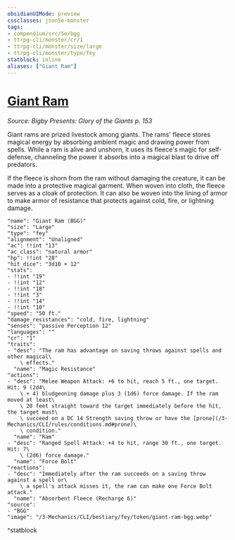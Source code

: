 ```yaml
---
obsidianUIMode: preview
cssclasses: json5e-monster
tags:
- compendium/src/5e/bgg
- ttrpg-cli/monster/cr/1
- ttrpg-cli/monster/size/large
- ttrpg-cli/monster/type/fey
statblock: inline
aliases: ["Giant Ram"]
---
```

# [Giant Ram](3-Mechanics\CLI\bestiary\fey/giant-ram-bgg.md)
*Source: Bigby Presents: Glory of the Giants p. 153*  

Giant rams are prized livestock among giants. The rams' fleece stores magical energy by absorbing ambient magic and drawing power from spells. While a ram is alive and unshorn, it uses its fleece's magic for self-defense, channeling the power it absorbs into a magical blast to drive off predators.

If the fleece is shorn from the ram without damaging the creature, it can be made into a protective magical garment. When woven into cloth, the fleece serves as a cloak of protection. It can also be woven into the lining of armor to make armor of resistance that protects against cold, fire, or lightning damage.

```statblock
"name": "Giant Ram (BGG)"
"size": "Large"
"type": "fey"
"alignment": "Unaligned"
"ac": !!int "13"
"ac_class": "natural armor"
"hp": !!int "28"
"hit_dice": "3d10 + 12"
"stats":
- !!int "19"
- !!int "12"
- !!int "18"
- !!int "3"
- !!int "14"
- !!int "10"
"speed": "50 ft."
"damage_resistances": "cold, fire, lightning"
"senses": "passive Perception 12"
"languages": ""
"cr": "1"
"traits":
- "desc": "The ram has advantage on saving throws against spells and other magical\
    \ effects."
  "name": "Magic Resistance"
"actions":
- "desc": "Melee Weapon Attack: +6 to hit, reach 5 ft., one target. Hit: 9 (2d4\
    \ + 4) bludgeoning damage plus 3 (1d6) force damage. If the ram moved at least\
    \ 20 feet straight toward the target immediately before the hit, the target must\
    \ succeed on a DC 14 Strength saving throw or have the [prone](/3-Mechanics/CLI/rules/conditions.md#prone)\
    \ condition."
  "name": "Ram"
- "desc": "Ranged Spell Attack: +4 to hit, range 30 ft., one target. Hit: 7\
    \ (2d6) force damage."
  "name": "Force Bolt"
"reactions":
- "desc": "Immediately after the ram succeeds on a saving throw against a spell or\
    \ a spell's attack misses it, the ram can make one Force Bolt attack."
  "name": "Absorbent Fleece (Recharge 6)"
"source":
- "BGG"
"image": "/3-Mechanics/CLI/bestiary/fey/token/giant-ram-bgg.webp"
```
^statblock